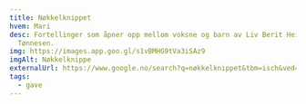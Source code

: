 ```yaml
---
title: Nøkkelknippet
hvem: Mari
desc: Fortellinger som åpner opp mellom voksne og barn av Liv Berit Heimstad
  Tønnesen.
img: https://images.app.goo.gl/s1vBMHG9tVa3iSAz9
imgAlt: Nøkkelknippe
externalUrl: https://www.google.no/search?q=nøkkelknippet&tbm=isch&ved=2ahUKEwidm9fI0IP0AhVSlYsKHT-RD5kQ2-cCegQIABAC&oq=nøkkelknippet&gs_lcp=ChJtb2JpbGUtZ3dzLXdpei1pbWcQAzIECAAQGDIFCAAQzQIyBQgAEM0COgUIABCABFDuAljuAmDYBWgAcAB4AIABfIgB0QGSAQMxLjGYAQCgAQHAAQE&sclient=mobile-gws-wiz-img&ei=eGaGYZ3_JNKqrgS_or7ICQ&bih=715&biw=414&client=safari&prmd=ismxvn&hl=nb-no#imgrc=VNp5xjEpZKN5lM
tags:
  - gave
---
```

